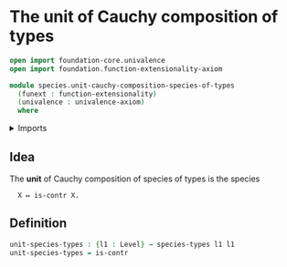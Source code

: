 # The unit of Cauchy composition of types

```agda
open import foundation-core.univalence
open import foundation.function-extensionality-axiom

module species.unit-cauchy-composition-species-of-types
  (funext : function-extensionality)
  (univalence : univalence-axiom)
  where
```

<details><summary>Imports</summary>

```agda
open import foundation.contractible-types funext univalence
open import foundation.dependent-products-contractible-types funext
open import foundation.universe-levels

open import species.species-of-types funext univalence
```

</details>

## Idea

The **unit** of Cauchy composition of species of types is the species

```text
  X ↦ is-contr X.
```

## Definition

```agda
unit-species-types : {l1 : Level} → species-types l1 l1
unit-species-types = is-contr
```
